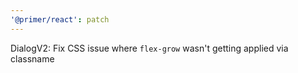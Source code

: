 ```yaml
---
'@primer/react': patch
---
```


DialogV2: Fix CSS issue where `flex-grow` wasn't getting applied via classname
